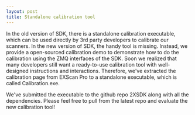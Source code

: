 ```yaml
---
layout: post
title: Standalone calibration tool
---
```


In the old version of SDK, there is a standalone calibration executable, which can be used directly by 3rd party developers to calibrate our scanners. In the new version of SDK, the handy tool is missing. Instead, we provide a open-sourced calibration demo to demonstrate how to do the calibration using the ZMQ interfaces of the SDK. Soon we realized that many developers still want a ready-to-use calibration tool with well-designed instructions and interactions. Therefore, we've extracted the calibration page from EXScan Pro to a standalone executable, which is called Calibration.exe.

We've submitted the executable to the github repo 2XSDK along with all the dependencies. Please feel free to pull from the latest repo and evaluate the new calibration tool!